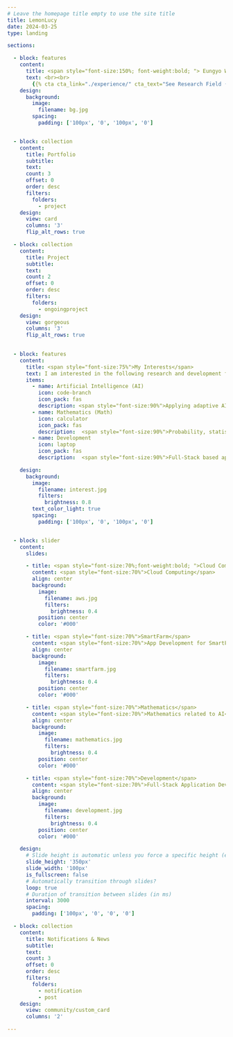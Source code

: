 ```yaml
---
# Leave the homepage title empty to use the site title
title: LemonLucy
date: 2024-03-25
type: landing

sections:

  - block: features
    content:
      title: <span style="font-size:150%; font-weight:bold; "> Eungyo World </span>
      text: <br><br>
        {{% cta cta_link="./experience/" cta_text="See Research Field ↑" %}}
    design:
      background:
        image:
          filename: bg.jpg
        spacing:
          padding: ['100px', '0', '100px', '0']


  - block: collection
    content:
      title: Portfolio
      subtitle:
      text:
      count: 3
      offset: 0
      order: desc
      filters:
        folders:
          - project
    design:
      view: card
      columns: '3'
      flip_alt_rows: true

  - block: collection
    content:
      title: Project
      subtitle:
      text:
      count: 2
      offset: 0
      order: desc
      filters:
        folders:
          - ongoingproject
    design:
      view: gorgeous
      columns: '3'
      flip_alt_rows: true
    

  - block: features
    content:
      title: <span style="font-size:75%">My Interests</span>
      text: I am interested in the following research and development fields.<br><br>
      items:
        - name: Artificial Intelligence (AI)
          icon: code-branch
          icon_pack: fas
          description: <span style="font-size:90%">Applying adaptive AI technologies to specialized areas such as SmartFarm.</span><br><br>
        - name: Mathematics (Math)
          icon: calculator
          icon_pack: fas
          description:  <span style="font-size:90%">Probability, statistics, linear algebra, and discrete mathematics used in AI.</span><br><br>
        - name: Development
          icon: laptop
          icon_pack: fas
          description:  <span style="font-size:90%">Full-Stack based application development.</span><br><br>

    design:
      background:
        image:
          filename: interest.jpg
          filters:
            brightness: 0.8
        text_color_light: true
        spacing:
          padding: ['100px', '0', '100px', '0']


  - block: slider
    content:
      slides:

      - title: <span style="font-size:70%;font-weight:bold; ">Cloud Computing</span>
        content: <span style="font-size:70%">Cloud Computing</span>
        align: center
        background:
          image:
            filename: aws.jpg
            filters:
              brightness: 0.4
          position: center
          color: '#000'

      - title: <span style="font-size:70%">SmartFarm</span>
        content: <span style="font-size:70%">App Development for SmartFarm Applications</span>
        align: center
        background:
          image:
            filename: smartfarm.jpg
            filters:
              brightness: 0.4
          position: center
          color: '#000'

      - title: <span style="font-size:70%">Mathematics</span>
        content: <span style="font-size:70%">Mathematics related to AI</span>
        align: center
        background:
          image:
            filename: mathematics.jpg
            filters:
              brightness: 0.4
          position: center
          color: '#000'

      - title: <span style="font-size:70%">Development</span>
        content: <span style="font-size:70%">Full-Stack Application Development using Core Technologies</span>
        align: center
        background:
          image:
            filename: development.jpg
            filters:
              brightness: 0.4
          position: center
          color: '#000'

    design:
      # Slide height is automatic unless you force a specific height (e.g. '400px')
      slide_height: '350px'
      slide_width: '100px'
      is_fullscreen: false
      # Automatically transition through slides?
      loop: true
      # Duration of transition between slides (in ms)
      interval: 3000
      spacing:
        padding: ['100px', '0', '0', '0']

  - block: collection
    content:
      title: Notifications & News
      subtitle:
      text:
      count: 3
      offset: 0
      order: desc
      filters:
        folders:
          - notification
          - post
    design:
      view: community/custom_card
      columns: '2'

---
```

